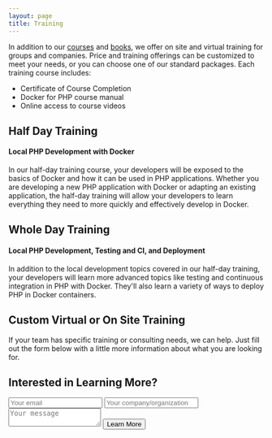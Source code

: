 ```yaml
---
layout: page
title: Training
---
```


In addition to our [courses](/courses) and [books](/books), we offer on site and virtual training for groups and companies. Price and training offerings can be customized to meet your needs, or you can choose one of our standard packages. Each training course includes:

- Certificate of Course Completion
- Docker for PHP course manual
- Online access to course videos

## Half Day Training
#### Local PHP Development with Docker

In our half-day training course, your developers will be exposed to the basics of Docker and how it can be used in PHP applications. Whether you are developing a new PHP application with Docker or adapting an existing application, the half-day training will allow your developers to learn everything they need to more quickly and effectively develop in Docker.

## Whole Day Training
#### Local PHP Development, Testing and CI, and Deployment

In addition to the local development topics covered in our half-day training, your developers will learn more advanced topics like testing and continuous integration in PHP with Docker. They'll also learn a variety of ways to deploy PHP in Docker containers.

## Custom Virtual or On Site Training

If your team has specific training or consulting needs, we can help. Just fill out the form below with a little more information about what you are looking for.

## Interested in Learning More?

<form method="POST" action="http://formspree.io/info@shiphp.com">
  <input type="email" name="email" placeholder="Your email">
  <input type="text" name="company" placeholder="Your company/organization">
  <textarea name="message" placeholder="Your message"></textarea>
  <button type="submit">Learn More</button>
</form>
